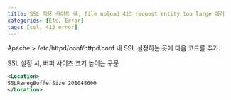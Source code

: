 ```yaml
---
title: SSL 적용 사이트 내, file upload 413 request entity too large 에러
categories: [Etc, Error]
tags: [ssl, 413 error]
---
```


Apache > /etc/httpd/conf/httpd.conf 내 SSL 설정하는 곳에 다음 코드를 추가.

SSL 설정 시, 버퍼 사이즈 크기 높이는 구문

```xml
<Location>
SSLRenegBufferSize 201048600
</Location>
```
